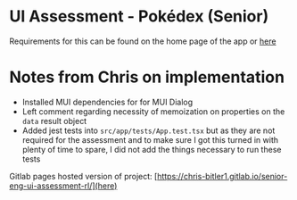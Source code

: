 # UI Assessment - Pokédex (Senior)

Requirements for this can be found on the home page of the app or [here](./src/README.md)

# Notes from Chris on implementation
- Installed MUI dependencies for for MUI Dialog
- Left comment regarding necessity of memoization on properties on the `data` result object
- Added jest tests into `src/app/tests/App.test.tsx` but as they are not required for the assessment and to make sure I got this turned in with plenty of time to spare, I did not add the things necessary to run these tests

Gitlab pages hosted version of project: [https://chris-bitler1.gitlab.io/senior-eng-ui-assessment-rl/](here)